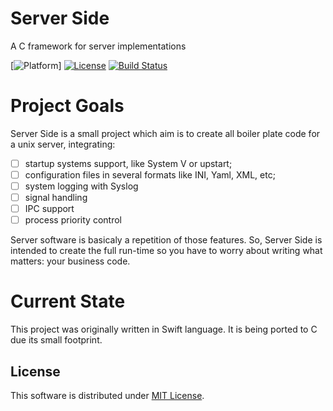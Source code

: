 # Server Side

A C framework for server implementations

[![Platform][platform-badge]]
[![License][mit-badge]][mit-url]
[![Build Status](https://travis-ci.org/nineteen-apps/ServerSide.svg?branch=master)](https://travis-ci.org/nineteen-apps/ServerSide)

# Project Goals

Server Side is a small project which aim is to create all boiler plate code for
a unix server, integrating:

- [ ] startup systems support, like System V or upstart;
- [ ] configuration files in several formats like INI, Yaml, XML, etc;
- [ ] system logging with Syslog
- [ ] signal handling
- [ ] IPC support
- [ ] process priority control

Server software is basicaly a repetition of those features. So, Server Side is
intended to create the full run-time so you have to worry about writing what
matters: your business code.

# Current State

This project was originally written in Swift language. It is being ported to C
due its small footprint.

## License

This software is distributed under [MIT License][mit-url].

[platform-badge]: https://img.shields.io/badge/Platform-Mac%20%26%20Linux-lightgray.svg?style=flat
[mit-badge]: https://img.shields.io/badge/License-MIT-blue.svg?style=flat
[mit-url]: https://tldrlegal.com/license/mit-license

